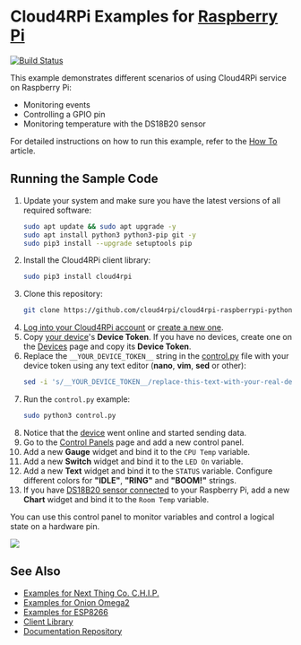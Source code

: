 Cloud4RPi Examples for [Raspberry Pi](https://www.raspberrypi.org/products/)
============================================================================

[![Build Status](https://travis-ci.org/cloud4rpi/cloud4rpi-raspberrypi-python.svg?branch=master)](https://travis-ci.org/cloud4rpi/cloud4rpi-raspberrypi-python)

This example demonstrates different scenarios of using Cloud4RPi service on Raspberry Pi:
 - Monitoring events
 - Controlling a GPIO pin
 - Monitoring temperature with the DS18B20 sensor

For detailed instructions on how to run this example, refer to the [How To](https://cloud4rpi.github.io/docs/howto/rpi) article.

## Running the Sample Code

1. Update your system and make sure you have the latest versions of all required software:
    ```sh
    sudo apt update && sudo apt upgrade -y
    sudo apt install python3 python3-pip git -y
    sudo pip3 install --upgrade setuptools pip
    ```
2. Install the Cloud4RPi client library:
    ```sh
    sudo pip3 install cloud4rpi
    ```
3. Clone this repository:
    ```sh
    git clone https://github.com/cloud4rpi/cloud4rpi-raspberrypi-python.git && cd cloud4rpi-raspberrypi-python
    ```
4. [Log into your Cloud4RPi account](https://cloud4rpi.io/signin) or [create a new one](https://cloud4rpi.io/register).
5. Copy [your device](https://cloud4rpi.io/devices)'s **Device Token**. If you have no devices, create one on the [Devices](https://cloud4rpi.io/devices) page and copy its **Device Token**.
6. Replace the `__YOUR_DEVICE_TOKEN__` string in the [control.py](https://github.com/cloud4rpi/cloud4rpi-raspberrypi-python/blob/master/control.py) file with your device token using any text editor (**nano**, **vim**, **sed** or other):
    ```sh
    sed -i 's/__YOUR_DEVICE_TOKEN__/replace-this-text-with-your-real-device-token/' control.py
    ```
7. Run the `control.py` example:
    ```sh
    sudo python3 control.py
    ```
8. Notice that the [device](https://cloud4rpi.io/devices) went online and started sending data.
9. Go to the [Control Panels](https://cloud4rpi.io/control-panels/) page and add a new control panel.
10. Add a new **Gauge** widget and bind it to the `CPU Temp` variable.
10. Add a new **Switch** widget and bind it to the `LED On` variable.
11. Add a new **Text** widget and bind it to the `STATUS` variable. Configure different colors for **"IDLE"**, **"RING"** and **"BOOM!"** strings.
12. If you have [DS18B20 sensor connected](http://docs.cloud4rpi.io/howto/rpi/#connect-ds18b20-temperature-sensor) to your Raspberry Pi, add a new **Chart** widget and bind it to the `Room Temp` variable.

You can use this control panel to monitor variables and control a logical state on a hardware pin.

![](https://github.com/cloud4rpi/docs/raw/master/example-img/panel.png)

## See Also

* [Examples for Next Thing Co. C.H.I.P.](https://github.com/cloud4rpi/cloud4rpi-chip-python)
* [Examples for Onion Omega2](https://github.com/cloud4rpi/cloud4rpi-omega2-python)
* [Examples for ESP8266](https://github.com/cloud4rpi/cloud4rpi-esp8266-micropython)
* [Client Library](https://github.com/cloud4rpi/cloud4rpi)
* [Documentation Repository](https://github.com/cloud4rpi/docs)
